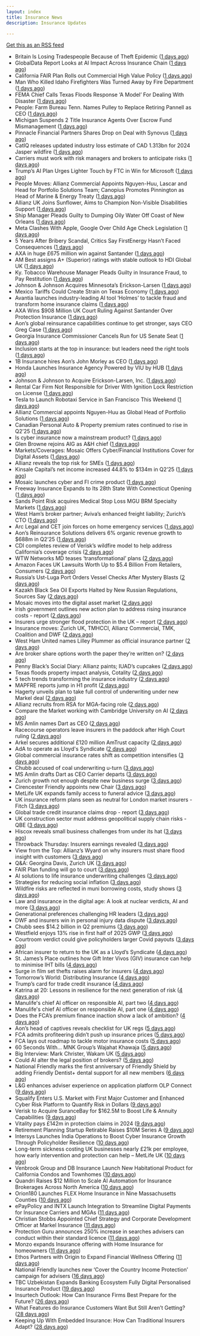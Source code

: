 ```yaml
---
layout: index
title: Insurance News
description: Insurance Updates

---
```


[Get this as an RSS feed](/insurance.rss)

<!-- news_marker starts -->
- Britain Is Losing Tradespeople Because of Theft Epidemic ([1 days ago](https://insurance-edge.net/2025/07/26/britain-is-losing-tradespeolle-because-of-theft-epidemic/))
- GlobalData Report Looks at AI Impact Across Insurance Chain ([1 days ago](https://insurance-edge.net/2025/07/25/globaldata-report-looks-at-ai-impact-across-insurance-chain/))
- California FAIR Plan Rolls out Commercial High Value Policy ([1 days ago](https://www.insurancejournal.com/news/west/2025/07/25/833310.htm))
- Man Who Killed Idaho Firefighters Was Turned Away by Fire Department ([1 days ago](https://www.insurancejournal.com/news/west/2025/07/25/833307.htm))
- FEMA Chief Calls Texas Floods Response ‘A Model’ For Dealing With Disaster ([1 days ago](https://www.insurancejournal.com/news/southcentral/2025/07/25/833299.htm))
- People: Farm Bureau Tenn. Names Pulley to Replace Retiring Pannell as CEO ([1 days ago](https://www.insurancejournal.com/news/southeast/2025/07/25/833298.htm))
- Michigan Suspends 2 Title Insurance Agents Over Escrow Fund Mismanagement ([1 days ago](https://www.insurancejournal.com/news/midwest/2025/07/25/833295.htm))
- Pinnacle Financial Partners Shares Drop on Deal with Synovus ([1 days ago](https://www.insurancejournal.com/news/southeast/2025/07/25/833291.htm))
- CatIQ releases updated industry loss estimate of CAD 1.313bn for 2024 Jasper wildfire ([1 days ago](https://www.reinsurancene.ws/catiq-releases-updated-industry-loss-estimate-of-cad-1-313bn-for-2024-jasper-wildfire/))
- Carriers must work with risk managers and brokers to anticipate risks ([1 days ago](https://www.insurancebusinessmag.com/uk/news/breaking-news/carriers-must-work-with-risk-managers-and-brokers-to-anticipate-risks-543906.aspx))
- Trump’s AI Plan Urges Lighter Touch by FTC in Win for Microsoft ([1 days ago](https://www.insurancejournal.com/news/national/2025/07/25/833287.htm))
- People Moves: Allianz Commercial Appoints Nguyen-Huu, Lascar and Head for Portfolio Solutions Team; Canopius Promotes Pinnington as Head of Marine & Energy Treaty ([1 days ago](https://www.insurancejournal.com/news/international/2025/07/25/833250.htm))
- Allianz UK Joins Sunflower, Aims to Champion Non-Visible Disabilities Support ([1 days ago](https://insurance-edge.net/2025/07/25/allianz-uk-joins-sunflower-aims-to-champion-non-visible-disabilities-support/))
- Ship Manager Pleads Guilty to Dumping Oily Water Off Coast of New Orleans ([1 days ago](https://www.insurancejournal.com/news/southcentral/2025/07/25/833275.htm))
- Meta Clashes With Apple, Google Over Child Age Check Legislation ([1 days ago](https://www.insurancejournal.com/news/national/2025/07/25/833246.htm))
- 5 Years After Bribery Scandal, Critics Say FirstEnergy Hasn’t Faced Consequences ([1 days ago](https://www.insurancejournal.com/news/midwest/2025/07/25/833266.htm))
- AXA in huge £675 million win against Santander ([1 days ago](https://www.insurancebusinessmag.com/uk/news/legal-insights/axa-in-huge-675-million-win-against-santander-543889.aspx))
- AM Best assigns A+ (Superior) ratings with stable outlook to HDI Global UK ([1 days ago](https://www.reinsurancene.ws/am-best-assigns-a-superior-ratings-with-stable-outlook-to-hdi-global-uk/))
- Ky. Tobacco Warehouse Manager Pleads Guilty in Insurance Fraud, to Pay Restitution ([1 days ago](https://www.insurancejournal.com/news/southeast/2025/07/25/833247.htm))
- Johnson & Johnson Acquires Minnesota’s Erickson-Larsen ([1 days ago](https://www.insurancejournal.com/news/midwest/2025/07/25/833256.htm))
- Mexico Tariffs Could Create Strain on Texas Economy ([1 days ago](https://www.insurancejournal.com/news/southcentral/2025/07/25/833251.htm))
- Avantia launches industry-leading AI tool ‘Holmes’ to tackle fraud and transform home insurance claims ([1 days ago](https://insurance-edge.net/2025/07/25/avantia-launches-industry-leading-ai-tool-holmes-to-tackle-fraud-and-transform-home-insurance-claims/))
- AXA Wins $908 Million UK Court Ruling Against Santander Over Protection Insurance ([1 days ago](https://www.insurancejournal.com/news/international/2025/07/25/833243.htm))
- Aon’s global reinsurance capabilities continue to get stronger, says CEO Greg Case ([1 days ago](https://www.reinsurancene.ws/aons-global-reinsurance-capabilities-continue-to-get-stronger-says-ceo-greg-case/))
- Georgia Insurance Commissioner Cancels Run for US Senate Seat ([1 days ago](https://www.insurancejournal.com/news/southeast/2025/07/25/833234.htm))
- Inclusion starts at the top in insurance: but leaders need the right tools ([1 days ago](https://insurance-edge.net/2025/07/25/inclusion-starts-at-the-top-in-insurance-but-leaders-need-the-right-tools/))
- 1B Insurance hires Aon’s John Morley as CEO ([1 days ago](https://www.reinsurancene.ws/1b-insurance-hires-aons-john-morley-as-ceo/))
- Honda Launches Insurance Agency Powered by VIU by HUB ([1 days ago](https://www.insurancejournal.com/news/national/2025/07/25/833226.htm))
- Johnson & Johnson to Acquire Erickson-Larsen, Inc. ([1 days ago](https://www.insurancejournal.com/services/newswire/2025/07/25/833231.htm))
- Rental Car Firm Not Responsible for Driver With Ignition Lock Restriction on License ([1 days ago](https://www.insurancejournal.com/news/east/2025/07/25/833221.htm))
- Tesla to Launch Robotaxi Service in San Francisco This Weekend ([1 days ago](https://www.insurancejournal.com/news/west/2025/07/25/833218.htm))
- Allianz Commercial appoints Nguyen-Huu as Global Head of Portfolio Solutions ([1 days ago](https://www.reinsurancene.ws/allianz-commercial-appoints-nguyen-huu-as-global-head-of-portfolio-solutions/))
- Canadian Personal Auto & Property premium rates continued to rise in Q2’25 ([1 days ago](https://www.reinsurancene.ws/canadian-personal-auto-property-premium-rates-continued-to-rise-in-q225/))
- Is cyber insurance now a mainstream product? ([1 days ago](https://www.insurancebusinessmag.com/uk/tv/is-cyber-insurance-now-a-mainstream-product-543838.aspx))
- Glen Browne rejoins AIG as A&H chief ([1 days ago](https://www.insurancebusinessmag.com/uk/news/breaking-news/glen-browne-rejoins-aig-as-aandh-chief-543840.aspx))
- Markets/Coverages: Mosaic Offers Cyber/Financial Institutions Cover for Digital Assets ([1 days ago](https://www.insurancejournal.com/news/international/2025/07/25/833212.htm))
- Allianz reveals the top risk for SMEs ([1 days ago](https://www.insurancebusinessmag.com/uk/news/sme/allianz-reveals-the-top-risk-for-smes-543841.aspx))
- Kinsale Capital’s net income increased 44.8% to $134m in Q2’25 ([1 days ago](https://www.reinsurancene.ws/kinsale-capitals-net-income-increased-44-8-to-134m-in-q225/))
- Mosaic launches cyber and FI crime product ([1 days ago](https://www.insurancebusinessmag.com/uk/news/cyber/mosaic-launches-cyber-and-fi-crime-product-543844.aspx))
- Freeway Insurance Expands to Its 28th State With Connecticut Opening ([1 days ago](https://www.insurancejournal.com/news/east/2025/07/25/833208.htm))
- Sands Point Risk acquires Medical Stop Loss MGU BRM Specialty Markets ([1 days ago](https://www.reinsurancene.ws/sands-point-risk-acquires-medical-stop-loss-mgu-brm-specialty-markets/))
- West Ham’s broker partner; Aviva’s enhanced freight liability; Zurich’s CTO ([1 days ago](https://www.postonline.co.uk/news/7958240/west-hams-broker-partner-avivas-enhanced-freight-liability-zurichs-cto))
- Arc Legal and CET join forces on home emergency services ([1 days ago](https://www.insurancebusinessmag.com/uk/news/property-insurance/arc-legal-and-cet-join-forces-on-home-emergency-services-543842.aspx))
- Aon’s Reinsurance Solutions delivers 6% organic revenue growth to $688m in Q2’25 ([1 days ago](https://www.reinsurancene.ws/aons-reinsurance-solutions-delivers-6-organic-revenue-growth-to-688m-in-q225/))
- CDI completes review of Verisk’s wildfire model to help address California’s coverage crisis ([2 days ago](https://www.reinsurancene.ws/cdi-completes-review-of-verisks-wildfire-model-to-help-address-californias-coverage-crisis/))
- WTW Networks MD teases ‘transformational’ plans ([2 days ago](https://www.postonline.co.uk/broker/7958211/wtw-networks-md-teases-%E2%80%98transformational%E2%80%99-plans))
- Amazon Faces UK Lawsuits Worth Up to $5.4 Billion From Retailers, Consumers ([2 days ago](https://www.insurancejournal.com/news/international/2025/07/25/833205.htm))
- Russia’s Ust-Luga Port Orders Vessel Checks After Mystery Blasts ([2 days ago](https://www.insurancejournal.com/news/international/2025/07/25/833149.htm))
- Kazakh Black Sea Oil Exports Halted by New Russian Regulations, Sources Say ([2 days ago](https://www.insurancejournal.com/news/international/2025/07/25/833151.htm))
- Mosaic moves into the digital asset market ([2 days ago](https://insurance-edge.net/2025/07/25/mosaic-moves-into-the-digital-asset-market/))
- Irish government outlines new action plan to address rising insurance costs - report ([2 days ago](https://www.insurancebusinessmag.com/uk/news/breaking-news/irish-government-outlines-new-action-plan-to-address-rising-insurance-costs--report-543820.aspx))
- Insurers urge stronger flood protection in the UK – report ([2 days ago](https://www.insurancebusinessmag.com/uk/news/catastrophe/insurers-urge-stronger-flood-protection-in-the-uk--report-543819.aspx))
- Insurance moves: Zurich UK, TMHCCI, Allianz Commercial, TMK, Coalition and DWF ([2 days ago](https://www.insurancebusinessmag.com/uk/news/breaking-news/insurance-moves-zurich-uk-tmhcci-allianz-commercial-tmk-coalition-and-dwf-543818.aspx))
- West Ham United names Lilley Plummer as official insurance partner ([2 days ago](https://www.insurancebusinessmag.com/uk/news/breaking-news/west-ham-united-names-lilley-plummer-as-official-insurance-partner-543816.aspx))
- Are broker share options worth the paper they’re written on? ([2 days ago](https://www.postonline.co.uk/broker/7958214/are-broker-share-options-worth-the-paper-they%E2%80%99re-written-on))
- Penny Black’s Social Diary: Allianz paints; IUAD’s cupcakes ([2 days ago](https://www.postonline.co.uk/people/7957979/penny-black%E2%80%99s-social-diary-allianz-paints-iuad%E2%80%99s-cupcakes))
- Texas floods property impact analysis, Cotality ([2 days ago](https://www.dig-in.com/news/texas-floods-property-impact-analysis-cotality))
- 5 tech trends transforming the insurance industry ([2 days ago](https://www.dig-in.com/opinion/5-tech-trends-transforming-the-insurance-industry))
- MAPFRE reports jump in H1 profit ([2 days ago](https://www.insurancebusinessmag.com/uk/news/breaking-news/mapfre-reports-jump-in-h1-profit-543764.aspx))
- Hagerty unveils plan to take full control of underwriting under new Markel deal ([2 days ago](https://www.insurancebusinessmag.com/uk/news/breaking-news/hagerty-unveils-plan-to-take-full-control-of-underwriting-under-new-markel-deal-543765.aspx))
- Allianz recruits from RSA for MGA-facing role ([2 days ago](https://www.postonline.co.uk/commercial/7958219/allianz-recruits-from-rsa-for-mga-facing-role))
- Compare the Market working with Cambridge University on AI ([2 days ago](https://www.postonline.co.uk/technology/7958218/compare-the-market-working-with-cambridge-university-on-ai))
- MS Amlin names Dart as CEO ([2 days ago](https://www.insurancebusinessmag.com/uk/news/breaking-news/ms-amlin-names-dart-as-ceo-543693.aspx))
- Racecourse operators leave insurers in the paddock after High Court ruling ([2 days ago](https://www.insurancebusinessmag.com/uk/news/legal-insights/racecourse-operators-leave-insurers-in-the-paddock-after-high-court-ruling-543686.aspx))
- Arkel secures additional £120 million AmTrust capacity ([2 days ago](https://www.insurancebusinessmag.com/uk/news/breaking-news/arkel-secures-additional-120-million-amtrust-capacity-543678.aspx))
- AdA to operate as Lloyd's Syndicate ([2 days ago](https://www.insurancebusinessmag.com/uk/news/breaking-news/ada-to-operate-as-lloyds-syndicate-543677.aspx))
- Global commercial insurance rates shift as competition intensifies ([3 days ago](https://www.insurancebusinessmag.com/uk/news/breaking-news/global-commercial-insurance-rates-shift-as-competition-intensifies-543672.aspx))
- Chubb accused of coal underwriting u-turn ([3 days ago](https://www.postonline.co.uk/commercial/7958216/chubb-accused-of-coal-underwriting-u-turn))
- MS Amlin drafts Dart as CEO Carrier departs ([3 days ago](https://www.postonline.co.uk/lloyd%E2%80%99slondon/7958217/ms-amlin-drafts-dart-as-ceo-carrier-departs))
- Zurich growth not enough despite new business surge ([3 days ago](https://www.postonline.co.uk/commercial/7958205/zurich-growth-not-enough-despite-new-business-surge))
- Cirencester Friendly appoints new Chair ([3 days ago](https://ifamagazine.com/cirencester-friendly-appoints-new-chair/))
- MetLife UK expands family access to funeral advice ([3 days ago](https://ifamagazine.com/metlife-uk-expands-family-access-to-funeral-advice/))
- UK insurance reform plans seen as neutral for London market insurers - Fitch ([3 days ago](https://www.insurancebusinessmag.com/uk/news/breaking-news/uk-insurance-reform-plans-seen-as-neutral-for-london-market-insurers--fitch-543633.aspx))
- Global trade credit insurance claims drop - report ([3 days ago](https://www.insurancebusinessmag.com/uk/news/breaking-news/global-trade-credit-insurance-claims-drop--report-543627.aspx))
- UK construction sector must address geopolitical supply chain risks - QBE ([3 days ago](https://www.insurancebusinessmag.com/uk/news/construction-engineering/uk-construction-sector-must-address-geopolitical-supply-chain-risks--qbe-543625.aspx))
- Hiscox reveals small business challenges from under its hat ([3 days ago](https://www.insurancebusinessmag.com/uk/news/sme/hiscox-reveals-small-business-challenges-from-under-its-hat-543623.aspx))
- Throwback Thursday: Insurers earnings revealed ([3 days ago](https://www.postonline.co.uk/people/7956736/throwback-thursday-insurers-earnings-revealed))
- View from the Top: Allianz’s Wyard on why insurers must share flood insight with customers ([3 days ago](https://www.postonline.co.uk/personal/7958015/view-from-the-top-allianz%E2%80%99s-wyard-on-why-insurers-must-share-flood-insight-with-customers))
- Q&A: Georgina Davis, Zurich UK ([3 days ago](https://www.postonline.co.uk/broker/7957642/qa-georgina-davis-zurich-uk))
- FAIR Plan funding will go to court ([3 days ago](https://www.dig-in.com/news/california-fair-plan-funding-will-go-to-court))
- AI solutions to life insurance underwriting challenges ([3 days ago](https://www.dig-in.com/opinion/ai-solutions-to-insurance-underwriting-challenges))
- Strategies for reducing social inflation ([3 days ago](https://www.dig-in.com/news/strategies-for-reducing-social-inflation))
- Wildfire risks are reflected in muni borrowing costs, study shows ([3 days ago](https://www.dig-in.com/news/wildfire-risks-are-reflected-in-muni-borrowing-costs-study-shows))
- Law and insurance in the digital age: A look at nuclear verdicts, AI and more ([3 days ago](https://www.dig-in.com/podcast/law-and-insurance-in-the-digital-age-a-look-at-nuclear-verdicts-ai-and-more))
- Generational preferences challenging HR leaders ([3 days ago](https://www.insurancebusinessmag.com/uk/business-strategy/generational-preferences-challenging-hr-leaders-543566.aspx))
- DWF and insurers win in personal injury data dispute ([3 days ago](https://www.postonline.co.uk/news/7958213/dwf-and-insurers-win-in-personal-injury-data-dispute))
- Chubb sees $14.2 billion in Q2 premiums ([3 days ago](https://www.insurancebusinessmag.com/uk/news/breaking-news/chubb-sees-14-2-billion-in-q2-premiums-543513.aspx))
- Westfield enjoys 13% rise in first half of 2025 GWP ([3 days ago](https://www.insurancebusinessmag.com/uk/news/breaking-news/westfield-enjoys-13-rise-in-first-half-of-2025-gwp-543510.aspx))
- Courtroom verdict could give policyholders larger Covid payouts ([3 days ago](https://www.postonline.co.uk/commercial/7958212/courtroom-verdict-could-give-policyholders-larger-covid-payouts))
- African insurer to return to the UK as a Lloyd’s Syndicate ([4 days ago](https://www.postonline.co.uk/news/7958210/african-insurer-to-return-to-the-uk-as-a-lloyd%E2%80%99s-syndicate))
- St. James’s Place outlines how Gift Inter Vivos (GIV) insurance can help to minimise IHT bills ([4 days ago](https://ifamagazine.com/st-jamess-place-outlines-how-gift-inter-vivos-giv-insurance-can-help-to-minimise-iht-bills/))
- Surge in film set thefts raises alarm for insurers ([4 days ago](https://www.postonline.co.uk/commercial/7957906/surge-in-film-set-thefts-raises-alarm-for-insurers))
- Tomorrow’s World: Distributing Insurance ([4 days ago](https://www.postonline.co.uk/broker/7958017/tomorrow%E2%80%99s-world-distributing-insurance))
- Trump’s card for trade credit insurance ([4 days ago](https://www.postonline.co.uk/commercial/7957922/trump%E2%80%99s-card-for-trade-credit-insurance))
- Katrina at 20: Lessons in resilience for the next generation of risk ([4 days ago](https://www.dig-in.com/opinion/lessons-learned-from-hurricane-katrina))
- Manulife's chief AI officer on responsible AI, part two ([4 days ago](https://www.dig-in.com/news/manulife-chief-ai-officer-on-responsible-ai-part-two))
- Manulife's chief AI officer on responsible AI, part one ([4 days ago](https://www.dig-in.com/news/manulifes-chief-ai-officer-on-responsible-ai))
- Does the FCA’s premium finance inaction show a lack of ambition? ([4 days ago](https://www.postonline.co.uk/news/7958203/does-fca%E2%80%99s-premium-finance-inaction-show-a-lack-of-ambition))
- Aon’s head of captives reveals checklist for UK regs ([5 days ago](https://www.postonline.co.uk/regulation/7958193/aon%E2%80%99s-head-of-captives-reveals-checklist-for-uk-regs))
- FCA admits profiteering didn’t push up insurance prices ([5 days ago](https://www.postonline.co.uk/regulation/7958197/fca-admits-profiteering-didnt-push-up-insurance-prices))
- FCA lays out roadmap to tackle motor insurance costs ([5 days ago](https://www.postonline.co.uk/personal/7958196/fca-lays-out-roadmap-to-tackle-motor-insurance-costs))
- 60 Seconds With... MNK Group’s Wajahat Khawaja ([5 days ago](https://www.postonline.co.uk/people/7957961/60-seconds-with-mnk-groups-wajahat-khawaja))
- Big Interview: Mark Christer, Wakam UK ([5 days ago](https://www.postonline.co.uk/personal/7958184/big-interview-mark-christer-wakam-uk))
- Could AI alter the legal position of brokers? ([5 days ago](https://www.postonline.co.uk/broker/7958013/could-ai-alter-the-legal-position-of-brokers))
- National Friendly marks the first anniversary of Friendly Shield by adding Friendly Dentist+ dental support for all new members ([6 days ago](https://ifamagazine.com/national-friendly-marks-the-first-anniversary-of-friendly-shield-by-adding-friendly-dentist-dental-support-for-all-new-members/))
- L&G enhances adviser experience on application platform OLP Connect ([9 days ago](https://ifamagazine.com/lg-enhances-adviser-experience-on-application-platform-olp-connect/))
- Squalify Enters U.S. Market with First Major Customer and Enhanced Cyber Risk Platform to Quantify Risk in Dollars ([9 days ago](https://www.insurtechinsights.com/squalify-enters-u-s-market-with-first-major-customer-and-enhanced-cyber-risk-platform-to-quantify-risk-in-dollars/))
- Verisk to Acquire SuranceBay for $162.5M to Boost Life & Annuity Capabilities ([9 days ago](https://www.insurtechinsights.com/verisk-to-acquire-surancebay-for-162-5m-to-boost-life-annuity-capabilities/))
- Vitality pays £142m in protection claims in 2024 ([9 days ago](https://ifamagazine.com/vitality-pays-142m-in-protection-claims-in-2024/))
- Retirement Planning Startup Retirable Raises $10M Series A ([9 days ago](https://www.insurtechinsights.com/retirement-planning-startup-retirable-raises-10m-series-a/))
- Intersys Launches India Operations to Boost Cyber Insurance Growth Through Policyholder Resilience ([10 days ago](https://www.insurtechinsights.com/intersys-launches-india-operations-to-boost-cyber-insurance-growth-through-policyholder-resilience/))
- Long-term sickness costing UK businesses nearly £21k per employee, how early intervention and protection can help – MetLife UK ([10 days ago](https://ifamagazine.com/long-term-sickness-costing-uk-businesses-nearly-21k-per-employee-how-early-intervention-and-protection-can-help-metlife-uk/))
- Venbrook Group and DB Insurance Launch New Habitational Product for California Condos and Townhomes ([10 days ago](https://www.insurtechinsights.com/venbrook-group-and-db-insurance-launch-new-habitational-product-for-california-condos-and-townhomes/))
- Quandri Raises $12 Million to Scale AI Automation for Insurance Brokerages Across North America ([10 days ago](https://www.insurtechinsights.com/quandri-raises-12-million-to-scale-ai-automation-for-insurance-brokerages-across-north-america/))
- Orion180 Launches FLEX Home Insurance in Nine Massachusetts Counties ([10 days ago](https://www.insurtechinsights.com/orion180-launches-flex-home-insurance-in-nine-massachusetts-counties/))
- ePayPolicy and INTX Launch Integration to Streamline Digital Payments for Insurance Carriers and MGAs ([11 days ago](https://www.insurtechinsights.com/epaypolicy-and-intx-launch-integration-to-streamline-digital-payments-for-insurance-carriers-and-mgas/))
- Christian Stobbs Appointed Chief Strategy and Corporate Development Officer at Markel Insurance ([11 days ago](https://www.insurtechinsights.com/christian-stobbs-appointed-chief-strategy-and-corporate-development-officer-at-markel-insurance/))
- Protection Guru announces 250% increase in searches advisers can conduct within their standard licence ([11 days ago](https://ifamagazine.com/protection-guru-announces-250-increase-in-searches-advisers-can-conduct-within-their-standard-licence/))
- Monzo expands Insurance offering with Home Insurance for homeowners ([11 days ago](https://ifamagazine.com/monzo-expands-insurance-offering-with-home-insurance-for-homeowners/))
- Ethos Partners with Origin to Expand Financial Wellness Offering ([11 days ago](https://www.insurtechinsights.com/ethos-partners-with-origin-to-expand-financial-wellness-offering/))
- National Friendly launches new ‘Cover the Country Income Protection’ campaign for advisers ([16 days ago](https://ifamagazine.com/national-friendly-launches-new-cover-the-country-income-protection-campaign-for-advisers/))
- TBC Uzbekistan Expands Banking Ecosystem Fully Digital Personalised Insurance Product ([19 days ago](https://thefintechtimes.com/tbc-uzbekistan-launches-fully-digital-personalised-insurance-product/))
- Insurtech Outlook: How Can Insurance Firms Best Prepare for the Future? ([26 days ago](https://thefintechtimes.com/insurtech-outlook-how-can-insurance-firms-best-prepare-for-the-future/))
- What Features do Insurance Customers Want But Still Aren’t Getting? ([28 days ago](https://thefintechtimes.com/what-features-do-insurance-customers-want-but-still-arent-getting/))
- Keeping Up With Embedded Insurance: How Can Traditional Insurers Adapt? ([28 days ago](https://thefintechtimes.com/keeping-up-with-embedded-insurance-how-can-traditional-insurers-adapt/))

<!-- news_marker ends -->